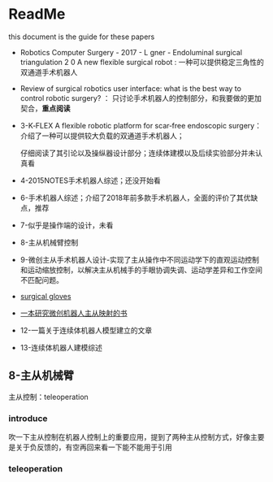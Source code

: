 # ReadMe

this document is the guide for these papers



* Robotics Computer Surgery - 2017 - L gner - Endoluminal surgical triangulation 2 0  A new flexible surgical robot  : 一种可以提供稳定三角性的双通道手术机器人

* Review of surgical robotics user interface: what is the best way to control robotic surgery? ： 只讨论手术机器人的控制部分，和我要做的更加契合，**重点阅读**

* 3-K‐FLEX  A flexible robotic platform for scar‐free endoscopic surgery：介绍了一种可以提供较大负载的双通道手术机器人；

  仔细阅读了其引论以及操纵器设计部分；连续体建模以及后续实验部分并未认真看

* 4-2015NOTES手术机器人综述；还没开始看

* 6-手术机器人综述；介绍了2018年前多款手术机器人，全面的评价了其优缺点，推荐

* 7-似乎是操作端的设计，未看

* 8-主从机械臂控制

* 9-微创主从手术机器人设计-实现了主从操作中不同运动学下的直观运动控制和运动缩放控制，以解决主从机械手的手眼协调失调、运动学差异和工作空间不匹配问题。

* [surgical gloves](https://www.mdpi.com/2227-7080/6/1/8)

* [一本研究微创机器人主从映射的书](https://kreader.cnki.net/Kreader/CatalogViewPage.aspx?dbCode=cdmd&filename=1013004785.nh&tablename=CDFD1214&compose=&first=1&uid=WEEvREcwSlJHSldSdmVpaVVVQVRCNWxoSUd6cEJrMW9NdjJ3dE1jamk5VT0=$9A4hF_YAuvQ5obgVAqNKPCYcEjKensW4IQMovwHtwkF4VYPoHbKxJw!!)

* 12-一篇关于连续体机器人模型建立的文章

* 13-连续体机器人建模综述







## 8-主从机械臂

主从控制：teleoperation

### introduce

吹一下主从控制在机器人控制上的重要应用，提到了两种主从控制方式，好像主要是关于负反馈的，有空再回来看一下能不能用于引用



### teleoperation 





